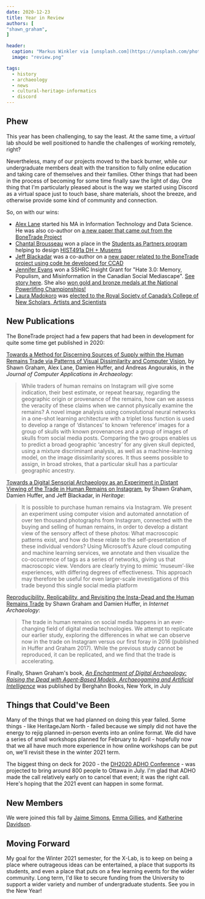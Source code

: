 ```yaml
---
date: 2020-12-23
title: Year in Review
authors: [
"shawn_graham",
]

header:
  caption: "Markus Winkler via [unsplash.com](https://unsplash.com/photos/-fRAIQHKcc0)"
  image: "review.png"

tags:
  - history
  - archaeology
  - news
  - cultural-heritage-informatics
  - discord
---
```


## Phew

This year has been challenging, to say the least. At the same time, a _virtual_ lab should be well positioned to handle the challenges of working remotely, right?

Nevertheless, many of our projects moved to the back burner, while our undergraduate members dealt with the transition to fully online education and taking care of themselves and their families. Other things that had been in the process of becoming for some time finally saw the light of day. One thing that I'm particularly pleased about is the way we started using Discord as a virtual space just to touch base, share materials, shoot the breeze, and otherwise provide some kind of community and connection.

So, on with our wins:

- [Alex Lane](/authors/alex_lane/) started his MA in Information Technology and Data Science. He was also co-author on [a new paper that came out from the BoneTrade Project](https://journal.caa-international.org/article/10.5334/jcaa.59/)
- [Chantal Brousseau](/authors/chantal_brousseau/) won a place in the [Students as Partners program](https://carleton.ca/discoverycentre/funding-opportunities/students-as-partners-program-sapp/) helping to design [HIST491a DH + Musems](https://dhmuse.netlify.app)
- [Jeff Blackadar](/authors/jeff_blackadar) was a co-author on a [new paper related to the BoneTrade project using code he developed for CCAD](https://www.mdpi.com/2571-9408/3/2/13)
- [Jennifer Evans](/authors/jennifer_v_evans/) won a SSHRC Insight Grant for "Hate 3.0: Memory, Populism, and Misinformation in the Canadian Social Mediascape". [See story here](https://carleton.ca/history/2020/history-professors-win-sshrc-insight-grant-for-hate-3-0/). She also [won gold and bronze medals at the National Powerlifing Championships!](https://newsroom.carleton.ca/story/history-professor-medals-powerlifting/)
- [Laura Madokoro](/authors/laura_madokoro/) was [elected to the Royal Society of Canada’s College of New Scholars, Artists and Scientists](https://carleton.ca/history/2020/laura-madokoro-named-to-the-rsc-college-of-new-scholars-artists-and-scientists/)

## New Publications

The BoneTrade project had a few papers that had been in development for quite some time get published in 2020:

[Towards a Method for Discerning Sources of Supply within the Human Remains Trade via Patterns of Visual Dissimilarity and Computer Vision](https://journal.caa-international.org/article/10.5334/jcaa.59/), by Shawn Graham, Alex Lane, Damien Huffer, and Andreas Angourakis, in the _Journal of Computer Applications in Archaeology_:

> While traders of human remains on Instagram will give some indication, their best estimate, or repeat hearsay, regarding the geographic origin or provenance of the remains, how can we assess the veracity of these claims when we cannot physically examine the remains? A novel image analysis using convolutional neural networks in a one-shot learning architecture with a triplet loss function is used to develop a range of ‘distances’ to known ‘reference’ images for a group of skulls with known provenances and a group of images of skulls from social media posts. Comparing the two groups enables us to predict a broad geographic ‘ancestry’ for any given skull depicted, using a mixture discriminant analysis, as well as a machine-learning model, on the image dissimilarity scores. It thus seems possible to assign, in broad strokes, that a particular skull has a particular geographic ancestry.

[Towards a Digital Sensorial Archaeology as an Experiment in Distant Viewing of the Trade in Human Remains on Instagram](https://www.mdpi.com/2571-9408/3/2/13), by Shawn Graham, Damien Huffer, and Jeff Blackadar, in _Heritage_:

> It is possible to purchase human remains via Instagram. We present an experiment using computer vision and automated annotation of over ten thousand photographs from Instagram, connected with the buying and selling of human remains, in order to develop a distant view of the sensory affect of these photos: What macroscopic patterns exist, and how do these relate to the self-presentation of these individual vendors? Using Microsoft’s Azure cloud computing and machine learning services, we annotate and then visualize the co-occurrence of tags as a series of networks, giving us that macroscopic view. Vendors are clearly trying to mimic ‘museum’-like experiences, with differing degrees of effectiveness. This approach may therefore be useful for even larger-scale investigations of this trade beyond this single social media platform

[Reproducibility, Replicability, and Revisiting the Insta-Dead and the Human Remains Trade](https://intarch.ac.uk/journal/issue55/11/index.html) by Shawn Graham and Damien Huffer, in _Internet Archaeology_:

> The trade in human remains on social media happens in an ever-changing field of digital media technologies. We attempt to replicate our earlier study, exploring the differences in what we can observe now in the trade on Instagram versus our first foray in 2016 (published in Huffer and Graham 2017). While the previous study cannot be reproduced, it can be replicated, and we find that the trade is accelerating.

Finally, Shawn Graham's book, _[An Enchantment of Digital Archaeology: Raising the Dead with Agent-Based Models, Archaeogaming and Artificial Intelligence](https://www.berghahnbooks.com/title/GrahamEnchantment)_ was published by Berghahn Books, New York, in July

## Things that Could've Been

Many of the things that we had planned on doing this year failed. Some things - like HeritageJam North - failed because we simply did not have the energy to rejig planned in-person events into an online format. We did have a series of small workshops planned for February to April - hopefully now that we all have much more experience in how online workshops can be put on, we'll revisit these in the winter 2021 term.

The biggest thing on deck for 2020 - the [DH2020 ADHO Conference](https://dh2020.adho.org/) - was projected to bring around 800 people to Ottawa in July. I'm glad that ADHO made the call relatively early on to cancel that event; it was the right call. Here's hoping that the 2021 event can happen in some format.

## New Members

We were joined this fall by [Jaime Simons](/authors/jaime_simons/), [Emma Gillies](/authors/emma_gillies), and [Katherine Davidson](/authors/katherine_davidson).

## Moving Forward

My goal for the Winter 2021 semester, for the X-Lab, is to keep on being a place where outrageous ideas can be entertained, a place that supports its students, and even a place that puts on a few learning events for the wider community. Long term, I'd like to secure funding from the University to support a wider variety and number of undergraduate students. See you in the New Year!
